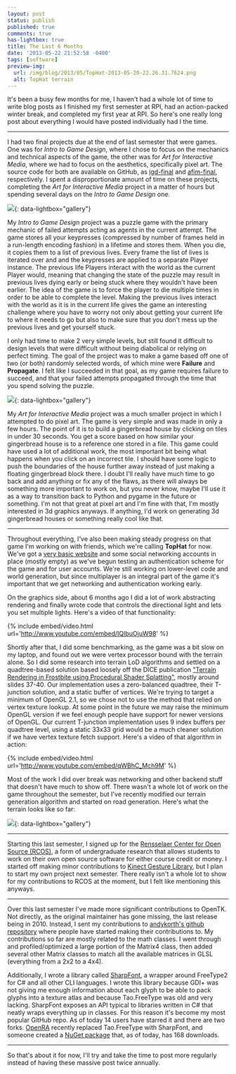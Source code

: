 ```yaml
---
layout: post
status: publish
published: true
comments: true
has-lightbox: true
title: The Last 6 Months
date: '2013-05-22 21:52:58 -0400'
tags: [software]
preview-img:
  url: /img/blog/2013/05/TopHat-2013-05-20-22.26.31.7624.png
  alt: TopHat terrain
---
```


It's been a busy few months for me, I haven't had a whole lot of time to write
blog posts as I finished my first semester at RPI, had an action-packed winter
break, and completed my first year at RPI. So here's one really long post
about everything I would have posted individually had I the time.

------------------------------------------------------------------------------

I had two final projects due at the end of last semester that were games. One
was for *Intro to Game Design*, where I chose to focus on the mechanics and
technical aspects of the game, the other was for *Art for Interactive Media*,
where we had to focus on the aesthetics, specifically pixel art. The source
code for both are available on GitHub, as [igd-final][1] and [afim-final][2],
respectively. I spent a disproportionate amount of time on these projects,
completing the *Art for Interactive Media* project in a matter of hours but
spending several days on the *Intro to Game Design* one.

[![][3]][3]{: data-lightbox="gallery"}

My *Intro to Game Design* project was a puzzle game with the primary mechanic
of failed attempts acting as agents in the current attempt. The game stores
all your keypresses (compressed by number of frames held in a run-length
encoding fashion) in a lifetime and stores them. When you die, it copies them
 to a list of previous lives. Every frame the list of lives is iterated over
and and the keypresses are applied to a separate Player instance. The previous
life Players interact with the world as the current Player would, meaning that
changing the state of the puzzle may result in previous lives dying early or
being stuck where they wouldn't have been earlier. The idea of the game is to
force the player to die multiple times in order to be able to complete the
level. Making the previous lives interact with the world as it is in the
current life gives the game an interesting challenge where you have to worry
not only about getting your current life to where it needs to go but also to
make sure that you don't mess up the previous lives and get yourself stuck.

I only had time to make 2 very simple levels, but still found it difficult to
design levels that were difficult without being diabolical or relying on
perfect timing. The goal of the project was to make a game based off one of
two (or both) randomly selected words, of which mine were **Failure** and
**Propagate**. I felt like I succeeded in that goal, as my game requires
failure to succeed, and that your failed attempts propagated through the time
that you spend solving the puzzle.

[![][4]][4]{: data-lightbox="gallery"}

My *Art for Interactive Media* project was a much smaller project in which I
attempted to do pixel art. The game is very simple and was made in only a few
hours. The point of it is to build a gingerbread house by clicking on tiles in
under 30 seconds. You get a score based on how similar your gingerbread house
is to a reference one stored in a file. This game could have used a lot of
additional work, the most important bit being what happens when you click on
an incorrect tile. I should have some logic to push the boundaries of the
house further away instead of just making a floating gingerbread block there.
I doubt I'll really have much time to go back and add anything or fix any of
the flaws, as there will always be something more important to work on, but
you never know, maybe I'll use it as a way to transition back to Python and
pygame in the future or something. I'm not that great at pixel art and I'm
fine with that, I'm mostly interested in 3d graphics anyways. If anything, I'd
work on generating 3d gingerbread houses or something really cool like that.

------------------------------------------------------------------------------

Throughout everything, I've also been making steady progress on that game I'm
working on with friends, which we're calling **TopHat** for now. We've got a
[very basic website][5] and some social networking accounts in place (mostly
empty) as we've begun testing an authentication scheme for the game and for
user accounts. We're still working on lower-level code and world generation,
but since multiplayer is an integral part of the game it's important that we
get networking and authentication working early.

On the graphics side, about 6 months ago I did a lot of work abstracting
rendering and finally wrote code that controls the directional light and lets
you set multiple lights. Here's a video of that functionality:

{% include embed/video.html url='http://www.youtube.com/embed/IQIbuOjuW98' %}

Shortly after that, I did some benchmarking, as the game was a bit slow on my
laptop, and found out we were vertex processor bound with the terrain alone.
So I did some research into terrain LoD algorithms and settled on a
quadtree-based solution based loosely off the DICE publication
["Terrain Rendering in Frostbite using Procedural Shader Splatting"][6],
mostly around slides 37-40. Our implementation uses a zero-balanced quadtree,
their T-junction solution, and a static buffer of vertices. We're trying to
target a minimum of OpenGL 2.1, so we chose not to use the method that relied
on vertex texture lookup. At some point in the future we may raise the minimum
OpenGL version if we feel enough people have support for newer versions of
OpenGL. Our current T-junction implementation uses 9 index buffers per
quadtree level, using a static 33x33 grid would be a much cleaner solution if
we have vertex texture fetch support. Here's a video of that algorithm in
action:

{% include embed/video.html url='http://www.youtube.com/embed/qWBhC_Mch9M' %}

Most of the work I did over break was networking and other backend stuff that
doesn't have much to show off. There wasn't a whole lot of work on the game
throughout the semester, but I've recently modified our terrain generation
algorithm and started on road generation. Here's what the terrain looks like
so far:

[![][7]][7]{: data-lightbox="gallery"}

------------------------------------------------------------------------------

Starting this last semester, I signed up for the
[Rensselaer Center for Open Source (RCOS)][8], a form of undergraduate
research that allows students to work on their own open source software for
either course credit or money. I started off making minor contributions to
[Kinect Gesture Library][9], but I plan to start my own project next semester.
There really isn't a whole lot to show for my contributions to RCOS at the
moment, but I felt like mentioning this anyways.

------------------------------------------------------------------------------

Over this last semester I've made more significant contributions to OpenTK.
Not directly, as the original maintainer has gone missing, the last release
being in 2010. Instead, I sent my contributions to
[andykorth's github repository][10] where people have started making their
contributions to. My contributions so far are mostly related to the math
classes. I went through and profiled/optimized a large portion of the Matrix4
class, then added several other Matrix classes to match all the available
matrices in GLSL (everything from a 2x2 to a 4x4).

Additionally, I wrote a library called [SharpFont][11], a wrapper around
FreeType2 for C# and all other CLI languages. I wrote this library because
GDI+ was not giving me enough information about each glyph to be able to pack
glyphs into a texture atlas and because Tao.FreeType was old and very lacking.
SharpFont exposes an API typical to libraries written in C# that neatly wraps
everything up in classes. For this reason it's become my most popular GitHub
repo. As of today 14 users have starred it and there are two forks.
[OpenRA][12] recently replaced Tao.FreeType with SharpFont, and someone
created a [NuGet package][13] that, as of today, has 168 downloads.

------------------------------------------------------------------------------

So that's about it for now, I'll try and take the time to post more
regularly instead of having these massive post twice annually.

[1]:  https://github.com/Robmaister/igd-final
[2]:  https://github.com/Robmaister/afim-final
[3]:  /img/blog/2013/05/igd-final-screenshot.png
[4]:  /img/blog/2013/05/gingerbread_screenshot.png
[5]:  #
[6]:  http://dice.se/publications/terrain-rendering-in-frostbite-using-procedural-shader-splatting/
[7]:  /img/blog/2013/05/TopHat-2013-05-20-22.26.31.7624.png
[8]:  http://rcos.rpi.edu/
[9]:  https://github.com/eawerbaneth/Kinect-Gesture-Library
[10]: https://github.com/andykorth/opentk
[11]: https://github.com/Robmaister/SharpFont
[12]: https://github.com/OpenRA/OpenRA
[13]: https://nuget.org/packages/SharpFont/
